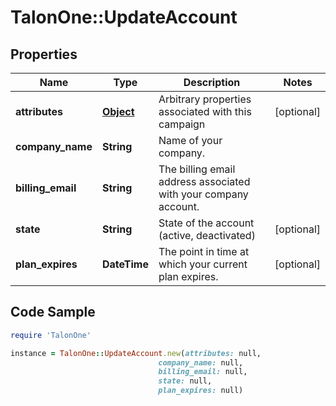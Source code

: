 # TalonOne::UpdateAccount

## Properties

Name | Type | Description | Notes
------------ | ------------- | ------------- | -------------
**attributes** | [**Object**](.md) | Arbitrary properties associated with this campaign | [optional] 
**company_name** | **String** | Name of your company. | 
**billing_email** | **String** | The billing email address associated with your company account. | 
**state** | **String** | State of the account (active, deactivated) | [optional] 
**plan_expires** | **DateTime** | The point in time at which your current plan expires. | [optional] 

## Code Sample

```ruby
require 'TalonOne'

instance = TalonOne::UpdateAccount.new(attributes: null,
                                 company_name: null,
                                 billing_email: null,
                                 state: null,
                                 plan_expires: null)
```


